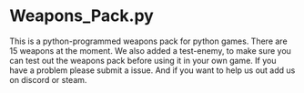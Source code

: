 # Weapons_Pack.py
This is a python-programmed weapons pack for python games.
There are 15 weapons at the moment. 
We also added a test-enemy, to make sure you can test out the weapons pack before using it in your own game.
If you have a problem please submit a issue.
And if you want to help us out add us on discord or steam.

